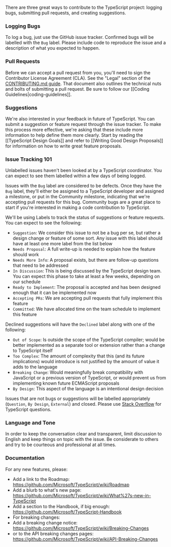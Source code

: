 There are three great ways to contribute to the TypeScript project: logging bugs, submitting pull requests, and creating suggestions.

### Logging Bugs
To log a bug, just use the GitHub issue tracker. Confirmed bugs will be labelled with the `Bug` label. Please include code to reproduce the issue and a description of what you expected to happen.

### Pull Requests
Before we can accept a pull request from you, you'll need to sign the Contributor License Agreement (CLA). See the "Legal" section of the [CONTRIBUTING.md guide](https://github.com/Microsoft/TypeScript/blob/master/CONTRIBUTING.md). That document also outlines the technical nuts and bolts of submitting a pull request. Be sure to follow our [[Coding Guidelines|coding-guidelines]].

### Suggestions
We're also interested in your feedback in future of TypeScript. You can submit a suggestion or feature request through the issue tracker. To make this process more effective, we're asking that these include more information to help define them more clearly. Start by reading the [[TypeScript Design Goals]] and refer to [[Writing Good Design Proposals]] for information on how to write great feature proposals.

### Issue Tracking 101
Unlabelled issues haven't been looked at by a TypeScript coordinator. You can expect to see them labelled within a few days of being logged.

Issues with the `Bug` label are considered to be defects. Once they have the `Bug` label, they'll either be assigned to a TypeScript developer and assigned a milestone, or put in the Community milestone, indicating that we're accepting pull requests for this bug. Community bugs are a great place to start if you're interested in making a code contribution to TypeScript.

We'll be using Labels to track the status of suggestions or feature requests. You can expect to see the following:
 * `Suggestion`: We consider this issue to not be a bug per se, but rather a design change or feature of some sort. Any issue with this label should have at least one more label from the list below
 * `Needs Proposal`: A full write-up is needed to explain how the feature should work
 * `Needs More Info`: A proposal exists, but there are follow-up questions that need to be addressed
 * `In Discussion`: This is being discussed by the TypeScript design team. You can expect this phase to take at least a few weeks, depending on our schedule
 * `Ready to Implement`: The proposal is accepted and has been designed enough that it can be implemented now
 * `Accepting PRs`: We are accepting pull requests that fully implement this feature
 * `Committed`: We have allocated time on the team schedule to implement this feature

Declined suggestions will have the `Declined` label along with one of the following:
 * `Out of Scope`: Is outside the scope of the TypeScript compiler; would be better implemented as a separate tool or extension rather than a change to TypeScript itself
 * `Too Complex`: The amount of complexity that this (and its future implications) would introduce is not justified by the amount of value it adds to the language
 * `Breaking Change`: Would meaningfully break compatibility with JavaScript or a previous version of TypeScript, or would prevent us from implementing known future ECMAScript proposals
 * `By Design`: This aspect of the language is an intentional design decision

Issues that are not bugs or suggestions will be labelled appropriately (`Question`, `By Design`, `External`) and closed. Please use [Stack Overflow](http://stackoverflow.com/questions/tagged/typescript) for TypeScript questions.

### Language and Tone

In order to keep the conversation clear and transparent, limit discussion to English and keep things on topic with the issue.
Be considerate to others and try to be courteous and professional at all times.

### Documentation

For any new features, please:
* Add a link to the Roadmap: https://github.com/Microsoft/TypeScript/wiki/Roadmap
* Add a blurb to what's new page: https://github.com/Microsoft/TypeScript/wiki/What%27s-new-in-TypeScript
* Add a section to the Handbook, if big enough: https://github.com/Microsoft/TypeScript-Handbook
* For breaking changes:
 * Add a breaking change notice: https://github.com/Microsoft/TypeScript/wiki/Breaking-Changes
 * or to the API breaking changes pages: https://github.com/Microsoft/TypeScript/wiki/API-Breaking-Changes
